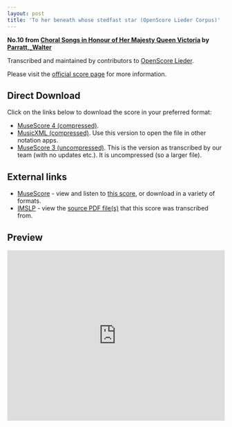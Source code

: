 ```yaml
---
layout: post
title: 'To her beneath whose stedfast star (OpenScore Lieder Corpus)'
---
```


__No.10 from [Choral Songs in Honour of Her Majesty Queen Victoria](https://fourscoreandmore.org/openscore/lieder/Parratt%2C_Walter/Choral_Songs_in_Honour_of_Her_Majesty_Queen_Victoria/) by [Parratt,_Walter](https://fourscoreandmore.org/openscore/lieder/Parratt%2C_Walter)__

Transcribed and maintained by contributors to [OpenScore Lieder].

Please visit the [official score page] for more information.

[official score page]: https://musescore.com/openscore-lieder-corpus/scores/6686265
[OpenScore Lieder]: https://musescore.com/openscore-lieder-corpus

## Direct Download

Click on the links below to download the score in your preferred format:
- [MuseScore 4 (compressed)](https://fourscoreandmore.org/openscore/lieder/Parratt%2C_Walter/Choral_Songs_in_Honour_of_Her_Majesty_Queen_Victoria/10_To_her_beneath_whose_stedfast_star.mscz).
- [MusicXML (compressed)](https://fourscoreandmore.org/openscore/lieder/Parratt%2C_Walter/Choral_Songs_in_Honour_of_Her_Majesty_Queen_Victoria/10_To_her_beneath_whose_stedfast_star.mxl). Use this version to open the file in other notation apps.
- [MuseScore 3 (uncompressed)](https://raw.githubusercontent.com/OpenScore/Lieder/refs/heads/main/scores/Parratt%2C_Walter/Choral_Songs_in_Honour_of_Her_Majesty_Queen_Victoria/10_To_her_beneath_whose_stedfast_star/lc6686265.mscx). This is the version as transcribed by our team (with no updates etc.). It is uncompressed (so a larger file).

## External links

- [MuseScore] - view and listen to [this score][MuseScore], or download in a variety of formats.
- [IMSLP] - view the [source PDF file(s)][IMSLP] that this score was transcribed from.

[MuseScore]: https://musescore.com/score/6686265
[IMSLP]: https://imslp.org/wiki/Special:ReverseLookup/585417

## Preview

<iframe width="100%" height="394" src="https://musescore.com/openscore-lieder-corpus/scores/6686265/embed" frameborder="0" allowfullscreen allow="autoplay; fullscreen"></iframe>
